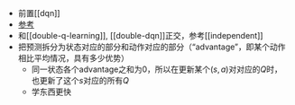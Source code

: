 - 前置[[dqn]]
- [参考](https://zhuanlan.zhihu.com/p/110807201)
- 和[[double-q-learning]], [[double-dqn]]正交，参考[[independent]]
- 把预测拆分为状态对应的部分和动作对应的部分（“advantage”，即某个动作相比平均情况，具有多少优势）
  - 同一状态各个advantage之和为0，所以在更新某个$(s,a)$对对应的$Q$时，也更新了这个$s$对应的所有$Q$
  - 学东西更快